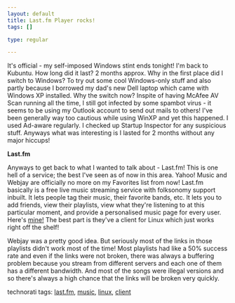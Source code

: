 ```yaml
--- 
layout: default
title: Last.fm Player rocks!
tags: []

type: regular

---
```

<div> <p> It's official - my self-imposed Windows stint ends tonight! I'm back to Kubuntu. How long did it last? 2 months approx. Why in the first place did I switch to Windows? To try out some cool Windows-only stuff and also partly because I borrowed my dad's new Dell laptop which came with Windows XP installed. Why the switch now? Inspite of having McAfee AV Scan running all the time, I still got infected by some spambot virus - it seems to be using my Outlook account to send out mails to others! I've been generally way too cautious while using WinXP and yet this happened. I used Ad-aware regularly. I checked up Startup Inspector for any suspicious stuff. Anyways what was interesting is I lasted for 2 months without any major hiccups!<strong>  </strong> </p>  <p> <strong>  Last.fm</strong> </p>  <p> Anyways to get back to what I wanted to talk about - Last.fm! This is one hell of a service; the best I've seen as of now in this area. Yahoo! Music and Webjay are officially no more on my Favorites list from now! Last.fm basically is a free live music streaming service with folksonomy support inbuilt. It lets people tag their music, their favorite bands, etc. It lets you to add friends, view their playlists, view what they're listening to at this particular moment, and provide a personalised music page for every user. Here's <a href="http://www.last.fm/user/mallipeddi/">mine!</a> The best part is they've a client for Linux which just works right off the shelf!  </p>  <p> Webjay was a pretty good idea. But seriously most of the links in those playlists didn't work most of the time! Most playlists had like a 50% success rate and even if the links were not broken, there was always a buffering problem because you stream from different servers and each one of them has a different bandwidth. And most of the songs were illegal versions and so there's always a high chance that the links will be broken very quickly. </p>  <p>  </p>  <p>  </p>  <p>  </p> <p>technorati tags: <a href="http://technorati.com/tag/last.fm" rel="tag">last.fm</a>, <a href="http://technorati.com/tag/music" rel="tag">music</a>, <a href="http://technorati.com/tag/linux" rel="tag">linux</a>, <a href="http://technorati.com/tag/client" rel="tag">client</a></p></div>
